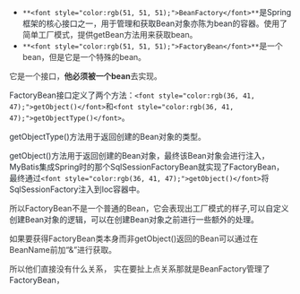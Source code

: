 + `**<font style="color:rgb(51, 51, 51);">BeanFactory</font>**`<font style="color:rgb(36, 41, 47);">是Spring框架的核心接口之一，用于管理和获取Bean对象亦陈为bean的容器。</font><font style="color:rgb(51, 51, 51);">使用了简单工厂模式，提供getBean方法用来获取bean。 </font>
+ `**<font style="color:rgb(51, 51, 51);">FactoryBean</font>**`<font style="color:rgb(51, 51, 51);">是一个bean，但是它是一个特殊的bean。</font>

<font style="color:rgb(51, 51, 51);">它是一个接口，</font>**<font style="color:rgb(51, 51, 51);">他必须被一个bean</font>**<font style="color:rgb(51, 51, 51);">去实现。</font>

<font style="color:rgb(36, 41, 47);">FactoryBean接口定义了两个方法：</font>`<font style="color:rgb(36, 41, 47);">getObject()</font>`<font style="color:rgb(36, 41, 47);">和</font>`<font style="color:rgb(36, 41, 47);">getObjectType()</font>`<font style="color:rgb(36, 41, 47);">。</font>

<font style="color:rgb(36, 41, 47);">getObjectType()方法用于返回创建的Bean对象的类型</font><font style="color:rgb(51, 51, 51);">。</font>

<font style="color:rgb(36, 41, 47);">getObject()方法用于返回创建的Bean对象，最终该Bean对象会进行注入，MyBatis集成Spring时的那个SqlSessionFactoryBean就实现了FactoryBean， 最终通过</font>`<font style="color:rgb(36, 41, 47);">getObject()</font>`<font style="color:rgb(36, 41, 47);">将SqlSessionFactory注入到Ioc容器中。</font>

<font style="color:rgb(51, 51, 51);">所以FactoryBean不是一个普通的Bean，它会表现出工厂模式的样子,</font><font style="color:rgb(36, 41, 47);">可以自定义创建Bean对象的逻辑，可以在创建Bean对象之前进行一些额外的处理。</font>

<font style="color:rgb(51, 51, 51);">如果要获得FactoryBean类本身而非getObject()返回的Bean可以通过在BeanName前加“&”进行获取。</font>

<font style="color:rgb(51, 51, 51);"></font>

<font style="color:rgb(51, 51, 51);">        所以他们直接没有什么关系， 实在要扯上点关系那就是BeanFactory管理了</font><font style="color:rgb(36, 41, 47);">FactoryBean</font><font style="color:rgb(51, 51, 51);">，</font>



